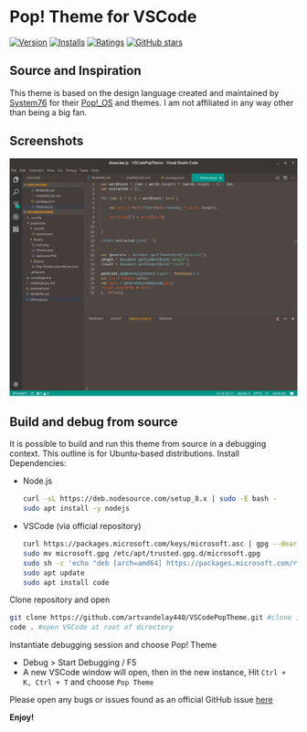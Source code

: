 # Pop! Theme for VSCode

[![Version](https://vsmarketplacebadge.apphb.com/version/ArtisanByteCrafter.poptheme.svg)](https://marketplace.visualstudio.com/items?itemName=ArtisanByteCrafter.poptheme) [![Installs](https://vsmarketplacebadge.apphb.com/installs/ArtisanByteCrafter.poptheme.svg)](https://marketplace.visualstudio.com/items?itemName=ArtisanByteCrafter.poptheme) [![Ratings](https://vsmarketplacebadge.apphb.com/rating/ArtisanByteCrafter.poptheme.svg)](https://marketplace.visualstudio.com/items?itemName=ArtisanByteCrafter.poptheme) [![GitHub stars](https://img.shields.io/github/stars/artvandelay440/VSCodePopTheme.svg?style=social&label=Star&maxAge=2592000)](https://github.com/artvandelay440/VSCodePopTheme)

## Source and Inspiration
This theme is based on the design language created and maintained by [System76](https://system76.com/) for their [Pop!_OS](https://system76.com/pop) and themes. I am not affiliated in any way other than being a big fan.


## Screenshots

![Theme](./poptheme/Assets/theme.png)

## Build and debug from source
It is possible to build and run this theme from source in a debugging context. This outline is for Ubuntu-based distributions.
Install Dependencies:
* Node.js 
    ````sh
    curl -sL https://deb.nodesource.com/setup_8.x | sudo -E bash -
    sudo apt install -y nodejs
    ````
* VSCode (via official repository)
    ````sh
    curl https://packages.microsoft.com/keys/microsoft.asc | gpg --dearmor > microsoft.gpg
    sudo mv microsoft.gpg /etc/apt/trusted.gpg.d/microsoft.gpg
    sudo sh -c 'echo "deb [arch=amd64] https://packages.microsoft.com/repos/vscode stable main" > /etc/apt/sources.list.d/vscode.list'
    sudo apt update
    sudo apt install code

Clone repository and open
````sh
git clone https://github.com/artvandelay440/VSCodePopTheme.git #clone into desired folder
code . #open VSCode at root of directory
````
Instantiate debugging session and choose Pop! Theme
* Debug > Start Debugging / F5
* A new VSCode window will open, then in the new instance, Hit `Ctrl + K, Ctrl + T` and choose `Pop Theme`

Please open any bugs or issues found as an official GitHub issue [here](https://github.com/artvandelay440/VSCodePopTheme/issues)

**Enjoy!**